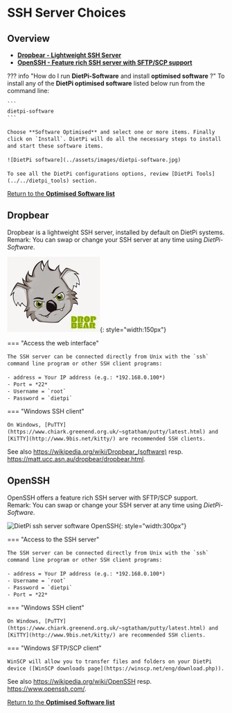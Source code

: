 # SSH Server Choices

## Overview

- [**Dropbear - Lightweight SSH Server**](#dropbear)  
- [**OpenSSH - Feature rich SSH server with SFTP/SCP support**](#openssh)  

??? info "How do I run **DietPi-Software** and install **optimised software** ?"
    To install any of the **DietPi optimised software** listed below run from the command line:

    ```
    dietpi-software
    ```

    Choose **Software Optimised** and select one or more items. Finally click on `Install`. DietPi will do all the necessary steps to install and start these software items.

    ![DietPi software](../assets/images/dietpi-software.jpg)

    To see all the DietPi configurations options, review [DietPi Tools](../../dietpi_tools) section.

[Return to the **Optimised Software list**](../../dietpi_optimised_software)

## Dropbear

Dropbear is a lightweight SSH server, installed by default on DietPi systems.  
Remark: You can swap or change your SSH server at any time using *DietPi-Software*.

![DietPi ssh server software Dropbear](../assets/images/dietpi-software-sshserver-dropbear.jpg){: style="width:150px"}

=== "Access the web interface"

    The SSH server can be connected directly from Unix with the `ssh` command line program or other SSH client programs:

    - address = Your IP address (e.g.: *192.168.0.100*)
    - Port = *22*
    - Username = `root`
    - Password = `dietpi`

=== "Windows SSH client"

    On Windows, [PuTTY](https://www.chiark.greenend.org.uk/~sgtatham/putty/latest.html) and [KiTTY](http://www.9bis.net/kitty/) are recommended SSH clients.

See also <https://wikipedia.org/wiki/Dropbear_(software)> resp. <https://matt.ucc.asn.au/dropbear/dropbear.html>.

## OpenSSH

OpenSSH offers a feature rich SSH server with SFTP/SCP support.  
Remark: You can swap or change your SSH server at any time using *DietPi-Software*.

![DietPi ssh server software OpenSSH](../assets/images/dietpi-software-sshserver-openssh.gif){: style="width:300px"}

=== "Access to the SSH server"

    The SSH server can be connected directly from Unix with the `ssh` command line program or other SSH client programs:

    - address = Your IP address (e.g.: *192.168.0.100*)
    - Username = `root`
    - Password = `dietpi`
    - Port = *22*

=== "Windows SSH client"

    On Windows, [PuTTY](https://www.chiark.greenend.org.uk/~sgtatham/putty/latest.html) and [KiTTY](http://www.9bis.net/kitty/) are recommended SSH clients.

=== "Windows SFTP/SCP client"

    WinSCP will allow you to transfer files and folders on your DietPi device ([WinSCP downloads page](https://winscp.net/eng/download.php)).

See also <https://wikipedia.org/wiki/OpenSSH> resp. <https://www.openssh.com/>.

[Return to the **Optimised Software list**](../../dietpi_optimised_software)

